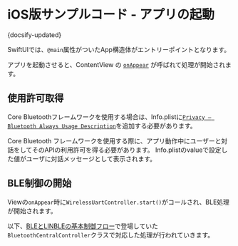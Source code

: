 # iOS版サンプルコード - アプリの起動

{docsify-updated}

SwiftUIでは、`@main`属性がついたApp構造体がエントリーポイントとなります。

アプリを起動させると、ContentView の [`onAppear`](<https://developer.apple.com/documentation/swiftui/view/onappear(perform:)>) が呼ばれて処理が開始されます。


## 使用許可取得

Core Bluetoothフレームワークを使用する場合は、Info.plistに[`Privacy – Bluetooth Always Usage Description`](https://developer.apple.com/documentation/bundleresources/information_property_list/nsbluetoothalwaysusagedescription)を追加する必要があります。

Core Bluetooth フレームワークを使用する際に、アプリ動作中にユーザーと対話をしてそのAPIの利用許可を得る必要があります。
Info.plistのvalueで設定した値がユーザに対話メッセージとして表示されます。

## BLE制御の開始

Viewの`onAppear`時に`WirelessUartController.start()`がコールされ、BLE処理が開始されます。

以下、[BLEとLINBLEの基本制御フロー](common/flows/introduction.md)で登場していた`BluetoothCentralController`クラスで対応した処理が行われていきます。
